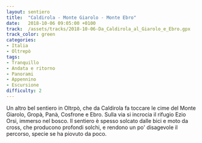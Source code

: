 ```yaml
---
layout: sentiero
title:  "Caldirola - Monte Giarolo - Monte Ebro"
date:   2018-10-06 09:05:00 +0100
track:  /assets/tracks/2018-10-06-Da_Caldirola_al_Giarolo_e_Ebro.gpx
track_color: green
categories:
- Italia
- Oltrepò
tags:
- Tranquillo
- Andata e ritorno
- Panorami
- Appennino
- Escursione
difficulty: 2
---
```


Un altro bel sentiero in Oltrpò, che da Caldirola fa toccare le cime del Monte Giarolo, Gropà, Panà, Cosfrone e Ebro.
Sulla via si incrocia il rifugio Ezio Orsi, immerso nel bosco.
Il sentiero è spesso solcato dalle bici e moto da cross, che producono profondi solchi, e rendono un po' disagevole il percorso, specie se ha piovuto da poco.
